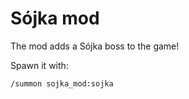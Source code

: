 # Sójka mod

The mod adds a Sójka boss to the game!

Spawn it with:

```
/summon sojka_mod:sojka
```
